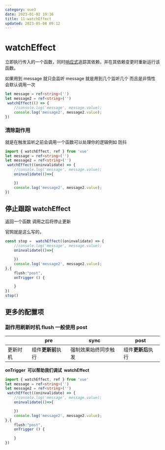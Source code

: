 ```yaml
---
category: vue3
date: 2023-01-02 19:16
title: 11-watchEffect
updated: 2023-05-08 09:12
---
```


# watchEffect

立即执行传入的一个函数，同时[响应式](https://so.csdn.net/so/search?q=%E5%93%8D%E5%BA%94%E5%BC%8F&spm=1001.2101.3001.7020)追踪其依赖，并在其依赖变更时重新运行该函数。

如果用到 message 就只会监听 message 就是用到几个监听几个 而且是非惰性 会默认调用一次

```ts
let message = ref<string>('')
let message2 = ref<string>('')
 watchEffect(() => {
    //console.log('message', message.value);
    console.log('message2', message2.value);
})
```

### 清除副作用

就是在触发监听之前会调用一个函数可以处理你的逻辑例如 防抖

```ts
import { watchEffect, ref } from 'vue'
let message = ref<string>('')
let message2 = ref<string>('')
 watchEffect((oninvalidate) => {
    //console.log('message', message.value);
    oninvalidate(()=>{

    })
    console.log('message2', message2.value);
})
```

## 停止跟踪 watchEffect

返回一个函数 调用之后将停止更新

官网就是这么写的，

```ts
const stop =  watchEffect((oninvalidate) => {
    //console.log('message', message.value);
    oninvalidate(()=>{

    })
    console.log('message2', message2.value);
},{
    flush:"post",
    onTrigger () {

    }
})
stop()
```

## 更多的配置项

### 副作用刷新时机 flush 一般使用 post

|          | pre                | sync                 | post               |
| -------- | ------------------ | -------------------- | ------------------ |
| 更新时机 | 组件**更新前**执行 | 强制效果始终同步触发 | 组件**更新后**执行 |

**onTrigger  可以帮助我们调试  watchEffect**

```ts
import { watchEffect, ref } from 'vue'
let message = ref<string>('')
let message2 = ref<string>('')
 watchEffect((oninvalidate) => {
    //console.log('message', message.value);
    oninvalidate(()=>{

    })
    console.log('message2', message2.value);
},{
    flush:"post",
    onTrigger () {

    }
})
```